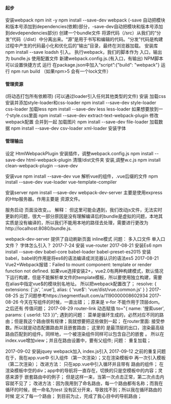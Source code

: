 #### 起步
安装webpack
    npm init -y
    npm install --save-dev webpack
    (-save 自动把模块和版本号添加到dependencies(依赖)部分，-save-dev自动把模块和版本号添加到devdependencies部分)
创建一个bundle文件
    将源代码（/src）从我们的“分发”代码（/dist）中分离出来。“源”是用于书写和编辑的代码。“分发”代码是构建过程中产生的代码最小化和优化后的“输出”目录，最终在浏览器加载。
    安装库 
        npm install --save loadsh
    引入。
    执行webpack，我们的脚本作为 入口，输出为 bundle.js
使用配置文件
    新建webpack.config.js.(有入口，有输出)
NPM脚本
    可以设置快捷方式 运行
     在package.json中加入“script”:{"build": "webpack"}
    运行 npm run build
（如果npm>5 会有一个lock文件）
#### 管理资源
(将动态打包所有依赖项)
(可以通过loader引入任何其他类型的文件)
安装
加载css
    安装并添加style-loader和css-loader
    npm install --save-dev style-loader css-loader
     加载less
     npm install --save-dev less less-loader
     如果想要放到一个style.css里面
        npm install --save-dev extract-text-webpack-plugin
        修改webpack配置
        合并到一起
加载图片
    npm install --save-dev file-loader
加载数据
    npm install --save-dev csv-loader xml-loader
 安装字体

#### 管理输出
设定 HtmlWebpackPlugin
安装插件，调整webpack.config.js
    npm install --save-dev html-webpack-plugin
清理/dist文件夹
安装,调整w.c.js
npm install clean-webpack-plugin --save-dev

安装vue
npm install --save-dev vue
 解析vue的组件，.vue后缀的文件
npm install --save-dev vue-loader vue-template-compiler

安装server
npm install --save-dev webpack-dev-server
主要是使用express的Http服务器。作用主要是 资源文件。

服务启动 页面没改变。。
解释： 但这里可能会遇到，我们改动js文件，无法实时更新的问题，很大一部分原因是没有理解编译后的bundle是虚拟的问题，本地其实质是没有编译的，所以我们不能用本地的路径去处理，需要进行更改为http://localhost:8080/bundle.js.

webpack-dev-server 提供了自动刷新页面 inline模式
问题： 
多入口文件 单入口文件？
字体怎么引入？
2017-7-24
安装 vue-router
2017-08-21
安装Es6
npm install --save-dev babel-core babel-loader babel-preset-es2015 安装babel，babel的作用是将es6的语法编译成浏览器认识的语法es5
2017-08-21
Vue2+Webpack报错：Failed to mount component: template or render function not defined.
如果vue选择安装2+，vue2.0有两种构建模式，默认情况下运行构建，但是不能解析单文件的template模板，所以要使用独立构建，需要在alias中指定vue$的模块别名地址。
所以把webpack配置改了；
 resolve: {
        extensions: ['.js', '.vue'],
        alias: {
          'vue$': 'vue/dist/vue.common.js'
        }
    }
2017-08-25
出了问题参考https://segmentfault.com/a/1190000008602934
2017-08-26
今天在写组件的时候，一直出错；；原来是 v-for 不能作用于顶层dom。之后还有 传值问题；
2017-08-29
router-link 动态赋值
to="{ name: '搜索user', params: { userId: 123 }}";
遇到的问题： 菜单是循环生成的，必然对应不同的路由；但是我这个路由很有规律；我就想要把这些做到一起；
在router里面: 接受参数。所以就是动态配置路由并且嵌套路由；
这里的 <router-view> 是最顶层的出口，渲染最高级路由匹配到的组件。同样地，一个被渲染组件同样可以包含自己的嵌套 <router-view>。
所以在index.vue增加view；并且在路由设置中，要有父组件;
问题： 重复加载；

2017-09-02
安装jquey
webpack加入
index.js引入
2017-09-12
之前的重复问题在于，我在app.vue中 引入组件（第一次渲染）；又在渲染模板中 再一次引入模板（第二次渲染）；
改进方法： 只在app.vue中引入循环并且带有 路由的组件； 在渲染模板中空的div；app中的导航将一直存在，切换的只是空模板中的内容；灵感来源于 嵌套路由中的例子；
但是这样一来，当第一次点击正常，第二次点击内容就不见了；
改进方法：因为我用到了命名路由，每一个路由都有名称；而我在循环的时候，统一命名为test 没有区分开来，导致找不到；所以我在循环路由的时候 定义了每一个路由；
到目前为止，完成了我心目中的导航路由；
